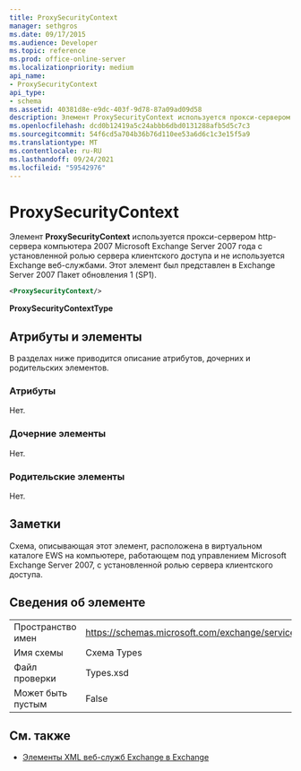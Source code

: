 ```yaml
---
title: ProxySecurityContext
manager: sethgros
ms.date: 09/17/2015
ms.audience: Developer
ms.topic: reference
ms.prod: office-online-server
ms.localizationpriority: medium
api_name:
- ProxySecurityContext
api_type:
- schema
ms.assetid: 40381d8e-e9dc-403f-9d78-87a09ad09d58
description: Элемент ProxySecurityContext используется прокси-сервером HTTP на компьютере, который работает Microsoft Exchange Server 2007 г., который имеет установленную роль сервера клиентского доступа и не используется Exchange веб-службами. Этот элемент был представлен в Exchange Server 2007 Пакет обновления 1 (SP1).
ms.openlocfilehash: dcd0b12419a5c24abbb6dbd0131288afb5d5c7c3
ms.sourcegitcommit: 54f6cd5a704b36b76d110ee53a6d6c1c3e15f5a9
ms.translationtype: MT
ms.contentlocale: ru-RU
ms.lasthandoff: 09/24/2021
ms.locfileid: "59542976"
---
```

# <a name="proxysecuritycontext"></a>ProxySecurityContext

Элемент **ProxySecurityContext** используется прокси-сервером http-сервера компьютера 2007 Microsoft Exchange Server 2007 года с установленной ролью сервера клиентского доступа и не используется Exchange веб-службами. Этот элемент был представлен в Exchange Server 2007 Пакет обновления 1 (SP1). 
  
```xml
<ProxySecurityContext/>
```

 **ProxySecurityContextType**
## <a name="attributes-and-elements"></a>Атрибуты и элементы

В разделах ниже приводится описание атрибутов, дочерних и родительских элементов.
  
### <a name="attributes"></a>Атрибуты

Нет.
  
### <a name="child-elements"></a>Дочерние элементы

Нет.
  
### <a name="parent-elements"></a>Родительские элементы

Нет.
  
## <a name="remarks"></a>Заметки

Схема, описывающая этот элемент, расположена в виртуальном каталоге EWS на компьютере, работающем под управлением Microsoft Exchange Server 2007, с установленной ролью сервера клиентского доступа.
  
## <a name="element-information"></a>Сведения об элементе

|||
|:-----|:-----|
|Пространство имен  <br/> |https://schemas.microsoft.com/exchange/services/2006/types  <br/> |
|Имя схемы  <br/> |Схема Types  <br/> |
|Файл проверки  <br/> |Types.xsd  <br/> |
|Может быть пустым  <br/> |False  <br/> |
   
## <a name="see-also"></a>См. также



- [Элементы XML веб-служб Exchange в Exchange](ews-xml-elements-in-exchange.md)

